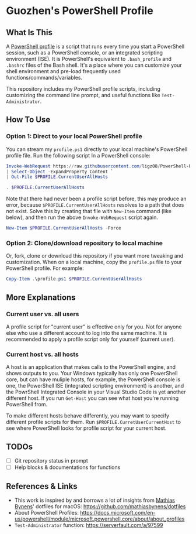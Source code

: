 # Guozhen's PowerShell Profile

## What Is This
A [PowerShell profile](https://docs.microsoft.com/en-us/powershell/module/microsoft.powershell.core/about/about_profiles) is a script that runs every time you start a PowerShell session, such as a PowerShell console, or an integrated scripting environment (ISE). It is PowerShell's equivalent to `.bash_profile` and `.bashrc` files of the Bash shell. It's a place where you can customize your shell environment and pre-load frequently used functions/commands/variables.

This repository includes my PowerShell profile scripts, including customizing the command line prompt, and useful functions like `Test-Administrator`.

## How To Use
### Option 1: Direct to your local PowerShell profile
You can stream my `profile.ps1` directly to your local machine's PowerShell profile file. 
Run the following script In a PowerShell console:
```powershell
Invoke-WebRequest https://raw.githubusercontent.com/ligz08/PowerShell-Profile/master/profile.ps1 `
| Select-Object -ExpandProperty Content `
| Out-File $PROFILE.CurrentUserAllHosts

. $PROFILE.CurrentUserAllHosts
```
Note that there had never been a profile script before, this may produce an error, because `$PROFILE.CurrentUserAllHosts` resolves to a path that does not exist.
Solve this by creating that file with `New-Item` command (like below), and then run the above `Invoke-WebRequest` script again.
```powershell
New-Item $PROFILE.CurrentUserAllHosts -Force
```

### Option 2: Clone/download repository to local machine
Or, fork, clone or download this repository if you want more tweaking and customization.
When on a local machine, copy the `profile.ps` file to your PowerShell profile. For example:
```powershell
Copy-Item .\profile.ps1 $PROFILE.CurrentUserAllHosts
```

## More Explanations
### Current user vs. all users
A profile script for "current user" is effective only for you. Not for anyone else who use a different account to log into the same machine. It is recommended to apply a profile script only for yourself (current user).

### Current host vs. all hosts
A host is an application that makes calls to the PowerShell engine, and shows outputs to you. Your Windows typically has only one PowerShell core, but can have muliple hosts, for example, the PowerShell console is one, the PowerShell ISE (integrated scripting environment) is another, and the PowrShell Integrated Console in your Visual Studio Code is yet another different host. 
If you run `Get-Host` you can see what host you're running PowerShell from.

To make different hosts behave differently, you may want to specify different profile scripts for them. Run `$PROFILE.CurretUserCurrentHost` to see where PowerShell looks for profile script for your current host.

## TODOs
- [ ] Git repository status in prompt
- [ ] Help blocks & documentations for functions

## References & Links
- This work is inspired by and borrows a lot of insights from [Mathias Bynens](https://mathiasbynens.be/)' dotfiles for macOS: https://github.com/mathiasbynens/dotfiles
- About PowerShell Profiles: https://docs.microsoft.com/en-us/powershell/module/microsoft.powershell.core/about/about_profiles
- `Test-Administrator` function: https://serverfault.com/a/97599
